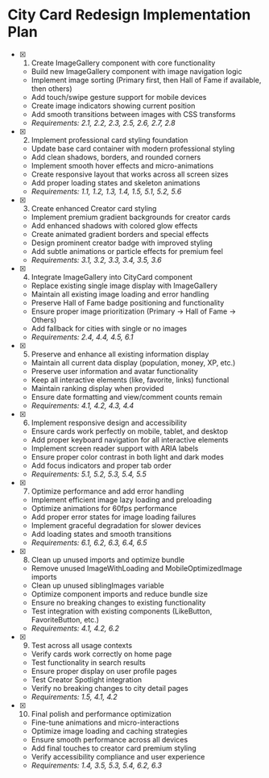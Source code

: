 # City Card Redesign Implementation Plan

- [x] 1. Create ImageGallery component with core functionality


  - Build new ImageGallery component with image navigation logic
  - Implement image sorting (Primary first, then Hall of Fame if available, then others)
  - Add touch/swipe gesture support for mobile devices
  - Create image indicators showing current position
  - Add smooth transitions between images with CSS transforms
  - _Requirements: 2.1, 2.2, 2.3, 2.5, 2.6, 2.7, 2.8_

- [x] 2. Implement professional card styling foundation


  - Update base card container with modern professional styling
  - Add clean shadows, borders, and rounded corners
  - Implement smooth hover effects and micro-animations
  - Create responsive layout that works across all screen sizes
  - Add proper loading states and skeleton animations
  - _Requirements: 1.1, 1.2, 1.3, 1.4, 1.5, 5.1, 5.2, 5.6_

- [x] 3. Create enhanced Creator card styling


  - Implement premium gradient backgrounds for creator cards
  - Add enhanced shadows with colored glow effects
  - Create animated gradient borders and special effects
  - Design prominent creator badge with improved styling
  - Add subtle animations or particle effects for premium feel
  - _Requirements: 3.1, 3.2, 3.3, 3.4, 3.5, 3.6_

- [x] 4. Integrate ImageGallery into CityCard component


  - Replace existing single image display with ImageGallery
  - Maintain all existing image loading and error handling
  - Preserve Hall of Fame badge positioning and functionality
  - Ensure proper image prioritization (Primary → Hall of Fame → Others)
  - Add fallback for cities with single or no images
  - _Requirements: 2.4, 4.4, 4.5, 6.1_

- [x] 5. Preserve and enhance all existing information display


  - Maintain all current data display (population, money, XP, etc.)
  - Preserve user information and avatar functionality
  - Keep all interactive elements (like, favorite, links) functional
  - Maintain ranking display when provided
  - Ensure date formatting and view/comment counts remain
  - _Requirements: 4.1, 4.2, 4.3, 4.4_

- [x] 6. Implement responsive design and accessibility


  - Ensure cards work perfectly on mobile, tablet, and desktop
  - Add proper keyboard navigation for all interactive elements
  - Implement screen reader support with ARIA labels
  - Ensure proper color contrast in both light and dark modes
  - Add focus indicators and proper tab order
  - _Requirements: 5.1, 5.2, 5.3, 5.4, 5.5_

- [x] 7. Optimize performance and add error handling


  - Implement efficient image lazy loading and preloading
  - Optimize animations for 60fps performance
  - Add proper error states for image loading failures
  - Implement graceful degradation for slower devices
  - Add loading states and smooth transitions
  - _Requirements: 6.1, 6.2, 6.3, 6.4, 6.5_

- [x] 8. Clean up unused imports and optimize bundle


  - Remove unused ImageWithLoading and MobileOptimizedImage imports
  - Clean up unused siblingImages variable
  - Optimize component imports and reduce bundle size
  - Ensure no breaking changes to existing functionality
  - Test integration with existing components (LikeButton, FavoriteButton, etc.)
  - _Requirements: 4.1, 4.2, 6.2_

- [x] 9. Test across all usage contexts


  - Verify cards work correctly on home page
  - Test functionality in search results
  - Ensure proper display on user profile pages
  - Test Creator Spotlight integration
  - Verify no breaking changes to city detail pages
  - _Requirements: 1.5, 4.1, 4.2_

- [x] 10. Final polish and performance optimization



  - Fine-tune animations and micro-interactions
  - Optimize image loading and caching strategies
  - Ensure smooth performance across all devices
  - Add final touches to creator card premium styling
  - Verify accessibility compliance and user experience
  - _Requirements: 1.4, 3.5, 5.3, 5.4, 6.2, 6.3_